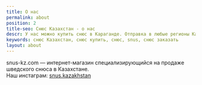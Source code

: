 ```yaml
---
title: О нас
permalink: about
position: 2
title-seo: Снюс Казахстан - о нас
descr: У нас можно купить снюс в Караганде. Отправка в любые регионы Казахстана
keywords: снюс Казахстан, снюс купить, снюс, snus, снюс заказать
layout: about
---
```


snus-kz.com — интернет-магазин специализирующийся на продаже шведского снюса в Казахстане.<br>
Наш инстаграм: <a href="//www.instagram.com/snus.kazakhstan/">snus.kazakhstan</a>